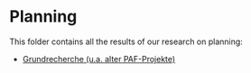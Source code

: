 # Planning

This folder contains all the results of our research on planning:

* [Grundrecherche (u.a. alter PAF-Projekte)](./basics.md)
